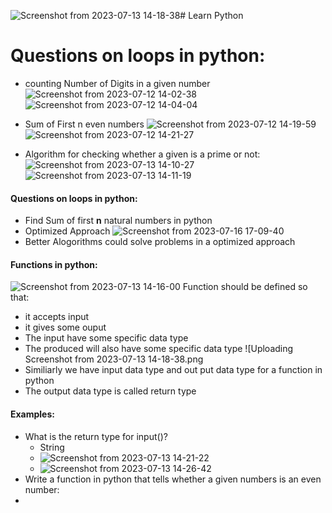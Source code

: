 ![Screenshot from 2023-07-13 14-18-38](https://github.com/chanakyavasantha/LearnPython/assets/93817654/24bc738d-07b0-4bb8-a57a-ae8c4949bdd8)# Learn Python 


# Questions on loops in python:
- counting Number of Digits in a given number
![Screenshot from 2023-07-12 14-02-38](https://github.com/chanakyavasantha/LearnPython/assets/93817654/60fad804-a55e-4ccc-9430-901e9e77e3ab)
![Screenshot from 2023-07-12 14-04-04](https://github.com/chanakyavasantha/LearnPython/assets/93817654/e176ccd1-df98-4363-8805-065f1cff296b)

- Sum of First n even numbers
![Screenshot from 2023-07-12 14-19-59](https://github.com/chanakyavasantha/LearnPython/assets/93817654/12508463-4472-4938-b4a3-751e3a3cb832)
![Screenshot from 2023-07-12 14-21-27](https://github.com/chanakyavasantha/LearnPython/assets/93817654/4939f010-1323-4139-9c28-d44179ecfe34)

- Algorithm for checking whether a given is a prime or not:
![Screenshot from 2023-07-13 14-10-27](https://github.com/chanakyavasantha/LearnPython/assets/93817654/fa943176-c733-4106-a3f9-a9678427fe6f)
![Screenshot from 2023-07-13 14-11-19](https://github.com/chanakyavasantha/LearnPython/assets/93817654/520c8aa3-24e5-405f-b4da-28eb66e215f1)

#### Questions on loops in python:
  - Find Sum of first **n** natural numbers in python
  - Optimized Approach
  ![Screenshot from 2023-07-16 17-09-40](https://github.com/chanakyavasantha/LearnPython/assets/93817654/fba0a3ee-8f29-4d23-bad7-ebe6b21c4a79)
  - Better Alogorithms could solve problems in a optimized approach

#### Functions in python:
![Screenshot from 2023-07-13 14-16-00](https://github.com/chanakyavasantha/LearnPython/assets/93817654/57f0fed5-b2e6-4e87-be51-83fd11a9cdd9)
Function should be defined so that:
- it accepts input
- it gives some ouput
- The input have some specific data type
- The produced will also have some specific data type
![Uploading Screenshot from 2023-07-13 14-18-38.png
- Similiarly we have input data type and out put data type for a function in python
- The output data type is called return type
#### Examples:
- What is the return type for input()?
  - String
  - ![Screenshot from 2023-07-13 14-21-22](https://github.com/chanakyavasantha/LearnPython/assets/93817654/71517e06-2c4c-4546-9136-0a8fdbdd6fb8)
  - ![Screenshot from 2023-07-13 14-26-42](https://github.com/chanakyavasantha/LearnPython/assets/93817654/7ce3d51c-cbfc-4c26-98b8-fda0c1738161)
- Write a function in python that tells whether a given numbers is an even number:
- 









